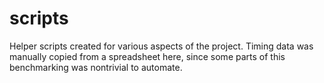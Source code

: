 # scripts

Helper scripts created for various aspects of the project. Timing data was manually copied from a spreadsheet here, since some parts of this benchmarking was nontrivial to automate.
